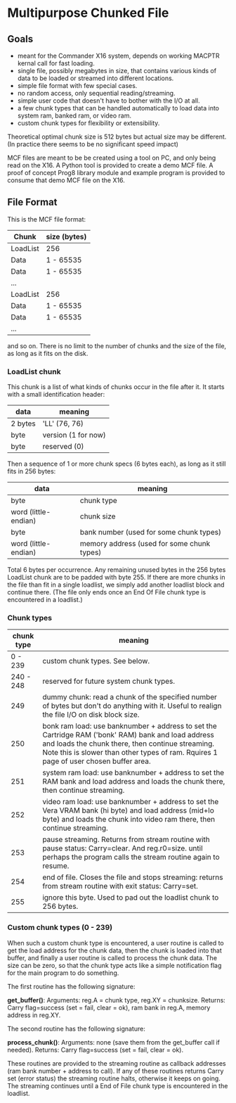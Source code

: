 # Multipurpose Chunked File

## Goals

- meant for the Commander X16 system, depends on working MACPTR kernal call for fast loading.
- single file, possibly megabytes in size, that contains various kinds of data to be loaded or streamed into different locations.
- simple file format with few special cases.
- no random access, only sequential reading/streaming.
- simple user code that doesn't have to bother with the I/O at all.
- a few chunk types that can be handled automatically to load data into system ram, banked ram, or video ram.
- custom chunk types for flexibility or extensibility.

Theoretical optimal chunk size is 512 bytes but actual size may be different. (In practice there seems to be no significant speed impact)

MCF files are meant to be be created using a tool on PC, and only being read on the X16.
A Python tool is provided to create a demo MCF file.
A proof of concept Prog8 library module and example program is provided to consume that demo MCF file on the X16.


## File Format

This is the MCF file format:

| Chunk      | size (bytes) |
|------------|--------------|
| LoadList   | 256          |
| Data       | 1 - 65535    |
| Data       | 1 - 65535    |
| ...        |              |
| LoadList   | 256          |
| Data       | 1 - 65535    |
| Data       | 1 - 65535    |
| ...        |              |

and so on.
There is no limit to the number of chunks and the size of the file, as long as it fits on the disk.


### LoadList chunk

This chunk is a list of what kinds of chunks occur in the file after it.
It starts with a small identification header:

| data    | meaning             |
|---------|---------------------|
| 2 bytes | 'LL' (76, 76)       |
| byte    | version (1 for now) |
| byte    | reserved (0)        |

Then a sequence of 1 or more chunk specs (6 bytes each), as long as it still fits in 256 bytes:

| data                 | meaning                                    |
|----------------------|--------------------------------------------|
| byte                 | chunk type                                 |
| word (little-endian) | chunk size                                 |
| byte                 | bank number (used for some chunk types)    |
| word (little-endian) | memory address (used for some chunk types) |

Total 6 bytes per occurrence. Any remaining unused bytes in the 256 bytes LoadList chunk are to be padded with byte 255.
If there are more chunks in the file than fit in a single loadlist, we simply add another loadlist block and continue there.
(The file only ends once an End Of File chunk type is encountered in a loadlist.)


### Chunk types

| chunk type | meaning                                                                                                                                                                                                                                         |
|------------|-------------------------------------------------------------------------------------------------------------------------------------------------------------------------------------------------------------------------------------------------|
| 0 - 239    | custom chunk types. See below.                                                                                                                                                                                                                  |
| 240 - 248  | reserved for future system chunk types.                                                                                                                                                                                                         |
| 249        | dummy chunk: read a chunk of the specified number of bytes but don't do anything with it. Useful to realign the file I/O on disk block size.                                                                                                    |
| 250        | bonk ram load: use banknumber + address to set the Cartridge RAM ('bonk' RAM) bank and load address and loads the chunk there, then continue streaming. Note this is slower than other types of ram. Rquires 1 page of user chosen buffer area. |
| 251        | system ram load: use banknumber + address to set the RAM bank and load address and loads the chunk there, then continue streaming.                                                                                                              |
| 252        | video ram load: use banknumber + address to set the Vera VRAM bank (hi byte) and load address (mid+lo byte) and loads the chunk into video ram there, then continue streaming.                                                                  |
| 253        | pause streaming. Returns from stream routine with pause status: Carry=clear. And reg.r0=size. until perhaps the program calls the stream routine again to resume.                                                                               |
| 254        | end of file. Closes the file and stops streaming: returns from stream routine with exit status: Carry=set.                                                                                                                                      |
| 255        | ignore this byte. Used to pad out the loadlist chunk to 256 bytes.                                                                                                                                                                              |


### Custom chunk types (0 - 239)

When such a custom chunk type is encountered, a user routine is called to get the load address for the chunk data,
then the chunk is loaded into that buffer, and finally a user routine is called to process the chunk data.
The size can be zero, so that the chunk type acts like a simple notification flag for the main program to do something.

The first routine has the following signature:

**get_buffer()**:
    Arguments: reg.A = chunk type, reg.XY = chunksize.
    Returns: Carry flag=success (set = fail, clear = ok), ram bank in reg.A, memory address in reg.XY.

The second routine has the following signature:

**process_chunk()**:
    Arguments: none (save them from the get_buffer call if needed).
    Returns: Carry flag=success (set = fail, clear = ok).

These routines are provided to the streaming routine as callback addresses (ram bank number + address to call).
If any of these routines returns Carry set (error status) the streaming routine halts, otherwise it keeps on going.
The streaming continues until a End of File chunk type is encountered in the loadlist.
